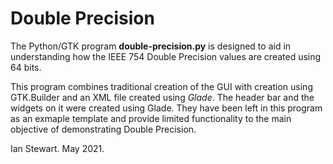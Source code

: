 # Double Precision

The Python/GTK program **double-precision.py** is designed to aid in understanding how the IEEE 754 Double Precision values
are created using 64 bits.

This program combines traditional creation of the GUI with creation using GTK.Builder and an XML file created using *Glade*.
The header bar and the widgets on it were created using Glade. They have been left in this program as an exmaple template and 
provide limited functionality to the main objective of demonstrating Double Precision.

Ian Stewart. May 2021.
